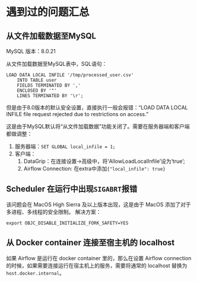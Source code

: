 # 遇到过的问题汇总

## 从文件加载数据至MySQL

MySQL 版本：8.0.21

从文件加载数据至MySQL表中，SQL语句：

```mysql
LOAD DATA LOCAL INFILE '/tmp/processed_user.csv'
    INTO TABLE user
    FIELDS TERMINATED BY ','
    ENCLOSED BY '"'
    LINES TERMINATED BY '\r';
```

但是由于8.0版本的默认安全设置，直接执行一般会报错：“LOAD DATA LOCAL INFILE file request rejected due to restrictions on
access.”

这是由于MySQL默认将“从文件加载数据”功能关闭了。需要在服务器端和客户端都做调整：

1. 服务器端：`SET GLOBAL local_infile = 1;`
2. 客户端：
    1. DataGrip：在连接设置->高级中，将‘AllowLoadLocalInfile’设为‘true’;
    2. Airflow Connection: 在extra中添加`{"local_infile": true}`

## Scheduler 在运行中出现`SIGABRT`报错

该问题会在 MacOS High Sierra 及以上版本出现，这是由于 MacOS 添加了对于多进程、多线程的安全限制。
解决方案：

```shell
export OBJC_DISABLE_INITIALIZE_FORK_SAFETY=YES
```

## 从 Docker container 连接至宿主机的 localhost

如果 Airflow 是运行在 docker container 里的，那么在设置 Airflow connection 的时候，如果需要连接运行在宿主机上的服务，需要将通常的
localhost
替换为 `host.docker.internal`。
